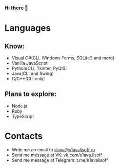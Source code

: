 ### Hi there 👋

# Languages
## Know:
- Visual C#(CLI, Windows Forms, SQLite3 and more)
- Vanilla JavaScript
- Python(CLI, Tkinter, PyQt5)
- Java(CLI and Swing)
- C/C++(CLI only)

## Plans to explore:
- Node.js
- Ruby
- TypeScript

# Contacts
- Write me an email to slava@s1avalisoff.ru
- Send me message at VK: vk.com/s1ava.lisoff
- Send me message at Telegram: t.me/s1avalisoff

<!--
**s1avalisoff/s1avalisoff** is a ✨ _special_ ✨ repository because its `README.md` (this file) appears on your GitHub profile.

Here are some ideas to get you started:

- 🔭 I’m currently working on ...
- 🌱 I’m currently learning ...
- 👯 I’m looking to collaborate on ...
- 🤔 I’m looking for help with ...
- 💬 Ask me about ...
- 📫 How to reach me: ...
- 😄 Pronouns: ...
- ⚡ Fun fact: ...
-->
